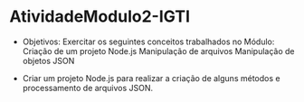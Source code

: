 # AtividadeModulo2-IGTI
- Objetivos: 
Exercitar os seguintes conceitos trabalhados no Módulo: 
  Criação de um projeto Node.js
  Manipulação de arquivos 
  Manipulação de objetos JSON 
  
- Criar um projeto Node.js para realizar a criação de alguns métodos e processamento de arquivos JSON.
